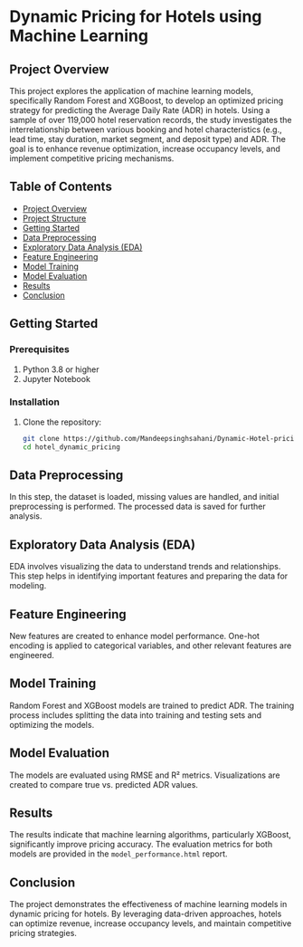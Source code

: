 # Dynamic Pricing for Hotels using Machine Learning

## Project Overview
This project explores the application of machine learning models, specifically Random Forest and XGBoost, to develop an optimized pricing strategy for predicting the Average Daily Rate (ADR) in hotels. Using a sample of over 119,000 hotel reservation records, the study investigates the interrelationship between various booking and hotel characteristics (e.g., lead time, stay duration, market segment, and deposit type) and ADR. The goal is to enhance revenue optimization, increase occupancy levels, and implement competitive pricing mechanisms.

## Table of Contents
- [Project Overview](#project-overview)
- [Project Structure](#project-structure)
- [Getting Started](#getting-started)
- [Data Preprocessing](#data-preprocessing)
- [Exploratory Data Analysis (EDA)](#exploratory-data-analysis-eda)
- [Feature Engineering](#feature-engineering)
- [Model Training](#model-training)
- [Model Evaluation](#model-evaluation)
- [Results](#results)
- [Conclusion](#conclusion)

## Getting Started

### Prerequisites
1. Python 3.8 or higher
2. Jupyter Notebook

### Installation
1. Clone the repository:
   ```bash
   git clone https://github.com/Mandeepsinghsahani/Dynamic-Hotel-pricing-using-machine-learning-.git
   cd hotel_dynamic_pricing
   ```

## Data Preprocessing
In this step, the dataset is loaded, missing values are handled, and initial preprocessing is performed. The processed data is saved for further analysis.

## Exploratory Data Analysis (EDA)
EDA involves visualizing the data to understand trends and relationships. This step helps in identifying important features and preparing the data for modeling.

## Feature Engineering
New features are created to enhance model performance. One-hot encoding is applied to categorical variables, and other relevant features are engineered.

## Model Training
Random Forest and XGBoost models are trained to predict ADR. The training process includes splitting the data into training and testing sets and optimizing the models.

## Model Evaluation
The models are evaluated using RMSE and R² metrics. Visualizations are created to compare true vs. predicted ADR values.

## Results
The results indicate that machine learning algorithms, particularly XGBoost, significantly improve pricing accuracy. The evaluation metrics for both models are provided in the `model_performance.html` report.

## Conclusion
The project demonstrates the effectiveness of machine learning models in dynamic pricing for hotels. By leveraging data-driven approaches, hotels can optimize revenue, increase occupancy levels, and maintain competitive pricing strategies.
